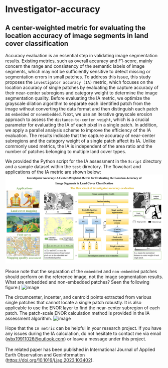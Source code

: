 # Investigator-accuracy
## A center-weighted metric for evaluating the location accuracy of image segments in land cover classification

Accuracy evaluation is an essential step in validating image segmentation results. Existing metrics, such as overall accuracy and F1-score, mainly concern the range and consistency of the semantic labels of image segments, which may not be sufficiently sensitive to detect missing or segmentation errors in small patches. To address this issue, this study proposes the `investigator accuracy (IA)` metric, which focuses on the location accuracy of single patches by evaluating the capture accuracy of their near-center subregions and category weight to determine the image segmentation quality. Before evaluating the IA metric, we optimize the grayscale dilation algorithm to separate each identified patch from the image without converting the data format and then distinguish each patch as `embedded` or `nonembedded`. Next, we use an iterative grayscale erosion approach to assess the `distance-to-center weight`, which is a crucial parameter for evaluating the IA of each pixel in a single patch. In addition, we apply a parallel analysis scheme to improve the efficiency of the IA evaluation. The results indicate that the capture accuracy of near-center subregions and the category weight of a single patch affect its IA. 
Unlike commonly used metrics, the IA is independent of the area ratio and the number of patches belonging to multiple land cover types.

We provided the Python script for the IA assessment in the `Script` directory and a sample dataset within the `test` directory. 
The flowchart and applications of the IA metric are shown below:
![image](PNG/Workflow.jpg)

Please note that the separation of the `embedded` and `non-embedded` patches should perform on the reference image, not the image segmentation results.  
What are embedded and non-embedded patches? Seen the following figure:)
![image](PNG/Figure5.jpg)



The circumcenter, incenter, and centroid points extracted from various single patches that cannot locate a single patch robustly. It is also applicable to use the ENOR layer to find the near-center subregion of each patch. The patch-scale ENOR calculation method is provided in the IA assessment algorithm.
![image](PNG/LOCATION.jpg)


Hope that the `IA metric` can be helpful in your research project. If you have any issues during the IA calculation, do not hesitate to contact me via email (wbx19911026@outlook.com) or leave a message under this project.<br><br>
The related paper has been published in International Journal of Applied Earth Observation and Geoinformation (https://doi.org/10.1016/j.jag.2023.103402).








